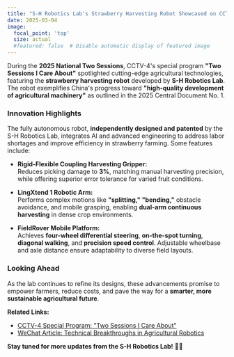 ```yaml
---
title: "S-H Robotics Lab's Strawberry Harvesting Robot Showcased on CCTV-4"
date: 2025-03-04
image:
  focal_point: 'top'
  size: actual
  #featured: false  # Disable automatic display of featured image
---
```


During the **2025 National Two Sessions**, CCTV-4's special program **"Two Sessions I Care About"** spotlighted cutting-edge agricultural technologies, featuring the **strawberry harvesting robot** developed by **S-H Robotics Lab**. The robot exemplifies China's progress toward **"high-quality development of agricultural machinery"** as outlined in the 2025 Central Document No. 1.

<!--more-->

### Innovation Highlights
The fully autonomous robot, **independently designed and patented** by the S-H Robotics Lab, integrates AI and advanced engineering to address labor shortages and improve efficiency in strawberry farming. Some features include:

- **Rigid-Flexible Coupling Harvesting Gripper:**  
  Reduces picking damage to **3%**, matching manual harvesting precision, while offering superior error tolerance for varied fruit conditions.

- **LingXtend 1 Robotic Arm:**  
  Performs complex motions like **"splitting," "bending,"** obstacle avoidance, and mobile grasping, enabling **dual-arm continuous harvesting** in dense crop environments.

- **FieldRover Mobile Platform:**  
  Achieves **four-wheel differential steering**, **on-the-spot turning**, **diagonal walking**, and **precision speed control**. Adjustable wheelbase and axle distance ensure adaptability to diverse field layouts.

### Looking Ahead
As the lab continues to refine its designs, these advancements promise to empower farmers, reduce costs, and pave the way for a **smarter, more sustainable agricultural future**.

**Related Links:**  
- [CCTV-4 Special Program: "Two Sessions I Care About"](https://tv.cctv.com/2025/03/02/VIDEPqPA3OfFF6PfjDuQJq4i250302.shtml)  
- [WeChat Article: Technical Breakthroughs in Agricultural Robotics](https://mp.weixin.qq.com/s/Wfb3pqeX1nLSQkifyUer_Q)  

**Stay tuned for more updates from the S-H Robotics Lab!** 🌱🤖